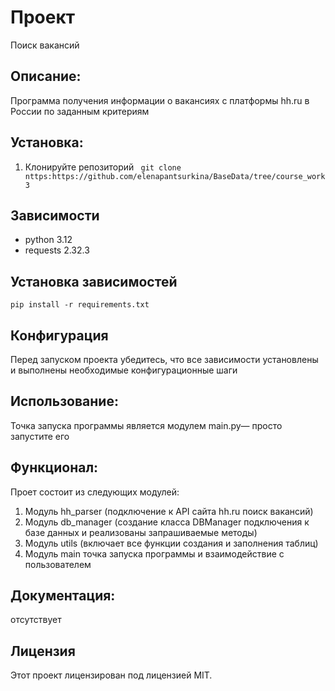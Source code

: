 # Проект 
Поиск вакансий


## Описание:
Программа получения информации о вакансиях с платформы hh.ru в России по заданным критериям


## Установка:
1. Клонируйте репозиторий 
``` git clone nttps:https://github.com/elenapantsurkina/BaseData/tree/course_work3```


## Зависимости
- python 3.12
- requests 2.32.3


## Установка зависимостей
```pip install -r requirements.txt```


## Конфигурация
Перед запуском проекта убедитесь, что все зависимости установлены и выполнены необходимые конфигурационные шаги


## Использование:
Точка запуска программы является модулем main.py— просто запустите его


## Функционал:
Проет состоит из следующих модулей:
1. Модуль hh_parser (подключение к API сайта hh.ru поиск вакансий)
2. Модуль db_manager (создание класса DBManager подключения к базе данных и реализованы запрашиваемые методы)
3. Модуль utils (включает все  функции создания и заполнения таблиц)
4. Модуль main точка запуска программы и взаимодействие с пользователем


## Документация:
отсутствует


## Лицензия 
Этот проект лицензирован под лицензией MIT. 
